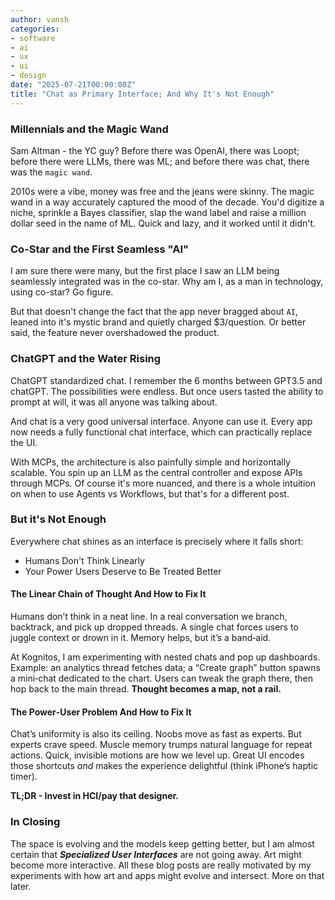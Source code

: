 ```yaml
---
author: vansh
categories:
- software
- ai
- ux
- ui
- design
date: "2025-07-21T00:00:00Z"
title: "Chat as Primary Interface; And Why It's Not Enough"
---
```


### Millennials and the Magic Wand
Sam Altman - the YC guy? Before there was OpenAI, there was Loopt; before there were LLMs, there was ML; and before there was chat, there was the `magic wand`.

2010s were a vibe, money was free and the jeans were skinny. The magic wand in a way accurately captured the mood of the decade. You'd digitize a niche, sprinkle a Bayes classifier, slap the wand label and raise a million dollar seed in the name of ML. Quick and lazy, and it worked until it didn't.

### Co-Star and the First Seamless "AI"
I am sure there were many, but the first place I saw an LLM being seamlessly integrated was in the co-star. Why am I, as a man in technology, using co-star? Go figure. 

But that doesn't change the fact that the app never bragged about `AI`, leaned into it's mystic brand and quietly charged $3/question. Or better said, the feature never overshadowed the product.

### ChatGPT and the Water Rising
ChatGPT standardized chat. I remember the 6 months between GPT3.5 and chatGPT. The possibilities were endless. But once users tasted the ability to prompt at will, it was all anyone was talking about.

And chat is a very good universal interface. Anyone can use it. Every app now needs a fully functional chat interface, which can practically replace the UI.

With MCPs, the architecture is also painfully simple and horizontally scalable. You spin up an LLM as the central controller and expose APIs through MCPs. Of course it's more nuanced, and there is a whole intuition on when to use Agents vs Workflows, but that's for a different post.

### But it's Not Enough
Everywhere chat shines as an interface is precisely where it falls short:
- Humans Don't Think Linearly
- Your Power Users Deserve to Be Treated Better

#### The Linear Chain of Thought And How to Fix It
Humans don’t think in a neat line. In a real conversation we branch, backtrack, and pick up dropped threads. A single chat forces users to juggle context or drown in it. Memory helps, but it’s a band‑aid.

At Kognitos, I am experimenting with nested chats and pop up dashboards. Example: an analytics thread fetches data; a “Create graph” button spawns a mini‑chat dedicated to the chart. Users can tweak the graph there, then hop back to the main thread. **Thought becomes a map, not a rail.**

#### The Power‑User Problem And How to Fix It
Chat’s uniformity is also its ceiling. Noobs move as fast as experts. But experts crave speed. Muscle memory trumps natural language for repeat actions. Quick, invisible motions are how we level up. Great UI encodes those shortcuts _and_ makes the experience delightful (think iPhone’s haptic timer).

**TL;DR - Invest in HCI/pay that designer.**

### In Closing

The space is evolving and the models keep getting better, but I am almost certain that **_Specialized User Interfaces_** are not going away. Art might become more interactive. All these blog posts are really motivated by my experiments with how art and apps might evolve and intersect. More on that later.